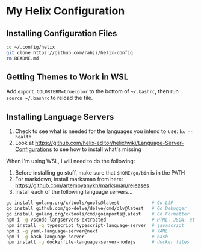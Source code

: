 # My Helix Configuration

## Installing Configuration Files

```bash
cd ~/.config/helix
git clone https://github.com/rahji/helix-config .
rm README.md
```

## Getting Themes to Work in WSL

Add `export COLORTERM=truecolor` to the bottom of `~/.bashrc`, then run `source ~/.bashrc` to reload the file.

## Installing Language Servers

1. Check to see what is needed for the languages you intend to use: `hx --health`
2. Look at https://github.com/helix-editor/helix/wiki/Language-Server-Configurations to see how to install what's missing

When I'm using WSL, I will need to do the following:

1. Before installing go stuff, make sure that `$HOME/go/bin` is in the PATH
2. For markdown, install marksman from here: https://github.com/artempyanykh/marksman/releases
3. Install each of the following language servers...

```bash
go install golang.org/x/tools/gopls@latest            # Go LSP
go install github.com/go-delve/delve/cmd/dlv@latest   # Go Debugger
go install golang.org/x/tools/cmd/goimports@latest    # Go Formatter
npm i -g vscode-langservers-extracted                 # HTML, JSON, et al
npm install -g typescript typescript-language-server  # javascript
npm i -g yaml-language-server@next                    # YAML
npm i -g bash-language-server                         # bash
npm install -g dockerfile-language-server-nodejs      # docker files
```
